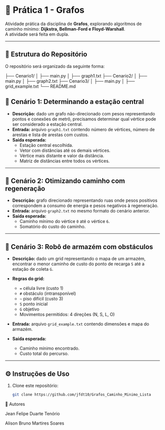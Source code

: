 # 📌 Prática 1 - Grafos

Atividade prática da disciplina de **Grafos**, explorando algoritmos de caminho mínimo: **Dijkstra, Bellman-Ford e Floyd-Warshall**.  
A atividade será feita em dupla.

---

## 📂 Estrutura do Repositório

O repositório será organizado da seguinte forma:



├── Cenario1/
│ ├── main.py
│ ├── graph1.txt
├── Cenario2/
│ ├── main.py
│ ├── graph2.txt
├── Cenario3/
│ ├── main.py
│ ├── grid_example.txt
└── README.md




## 📘 Cenário 1: Determinando a estação central

- **Descrição:** dado um grafo não-direcionado com pesos representando pontos e conexões de metrô, precisamos determinar qual vértice pode ser considerado a estação central.  
- **Entrada:** arquivo `graph1.txt` contendo número de vértices, número de arestas e lista de arestas com custos.  
- **Saída esperada:**  
  - Estação central escolhida.  
  - Vetor com distâncias até os demais vértices.  
  - Vértice mais distante e valor da distância.  
  - Matriz de distâncias entre todos os vértices.  

---

## 📘 Cenário 2: Otimizando caminho com regeneração

- **Descrição:** grafo direcionado representando ruas onde pesos positivos correspondem a consumo de energia e pesos negativos à regeneração.  
- **Entrada:** arquivo `graph2.txt` no mesmo formato do cenário anterior.  
- **Saída esperada:**  
  - Caminho mínimo do vértice `0` até o vértice `6`.  
  - Somatório do custo do caminho.  

---

## 📘 Cenário 3: Robô de armazém com obstáculos

- **Descrição:** dado um grid representando o mapa de um armazém, encontrar o menor caminho de custo do ponto de recarga `S` até a estação de coleta `G`.  
- **Regras do grid:**  
  - `=` célula livre (custo 1)  
  - `#` obstáculo (intransponível)  
  - `~` piso difícil (custo 3)  
  - `S` ponto inicial  
  - `G` objetivo  
  - Movimentos permitidos: 4 direções (N, S, L, O)  

- **Entrada:** arquivo `grid_example.txt` contendo dimensões e mapa do armazém.  
- **Saída esperada:**  
  - Caminho mínimo encontrado.  
  - Custo total do percurso.  

---

## ⚙️ Instruções de Uso

1. Clone este repositório:  
   ```bash
   git clone https://github.com/jfdt10/Grafos_Caminho_Minimo_Lista


👥 Autores

Jean Felipe Duarte Tenório

Alison Bruno Martires Soares

